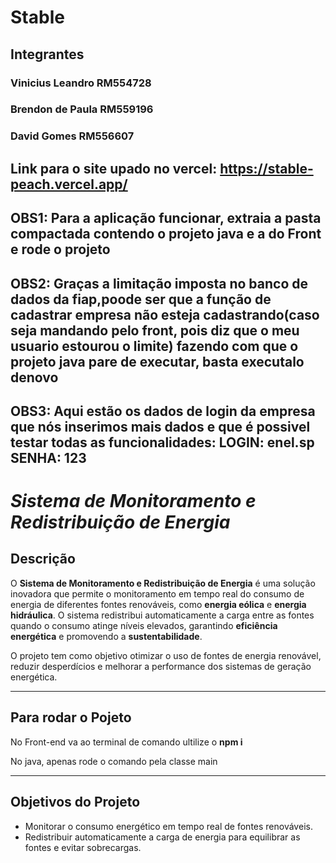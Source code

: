# **Stable**
## Integrantes

### Vinicius Leandro RM554728
### Brendon de Paula RM559196
### David Gomes RM556607
## Link para o site upado no vercel: https://stable-peach.vercel.app/
## OBS1: Para a aplicação funcionar, extraia a pasta compactada contendo o projeto java e a do Front e rode o projeto
## OBS2: Graças a limitação imposta no banco de dados da fiap,poode ser que a função de cadastrar empresa não esteja cadastrando(caso seja mandando pelo front, pois diz que o meu usuario estourou o limite) fazendo com que o projeto java pare de executar, basta executalo denovo 
## OBS3: Aqui estão os dados de login da empresa que nós inserimos mais dados e que é possivel testar todas as funcionalidades: LOGIN: enel.sp SENHA: 123
# *Sistema de Monitoramento e Redistribuição de Energia*

## **Descrição**
O **Sistema de Monitoramento e Redistribuição de Energia** é uma solução inovadora que permite o monitoramento em tempo real do consumo de energia de diferentes fontes renováveis, como **energia eólica** e **energia hidráulica**. O sistema redistribui automaticamente a carga entre as fontes quando o consumo atinge níveis elevados, garantindo **eficiência energética** e promovendo a **sustentabilidade**.

O projeto tem como objetivo otimizar o uso de fontes de energia renovável, reduzir desperdícios e melhorar a performance dos sistemas de geração energética.

---
## **Para rodar o Pojeto** 

No Front-end va ao terminal de comando ultilize o **npm i**

No java, apenas rode o comando pela classe main


---

## **Objetivos do Projeto**
- Monitorar o consumo energético em tempo real de fontes renováveis.
- Redistribuir automaticamente a carga de energia para equilibrar as fontes e evitar sobrecargas.


